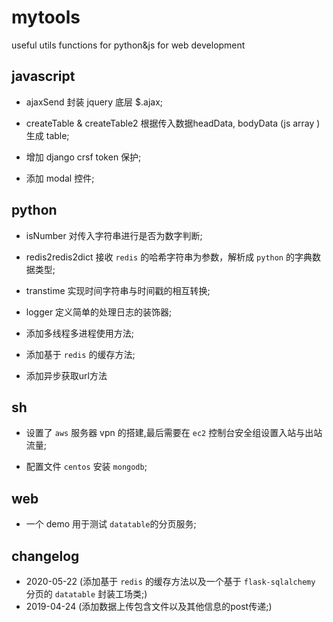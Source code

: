 # mytools
useful utils functions for python&amp;js for web development

## javascript

- ajaxSend 封装 jquery 底层 $.ajax;

- createTable & createTable2 根据传入数据headData, bodyData (js array ) 生成 table;

- 增加 django crsf token 保护;

- 添加 modal 控件;


## python

- isNumber 对传入字符串进行是否为数字判断;

- redis2redis2dict 接收 `redis` 的哈希字符串为参数，解析成 `python` 的字典数据类型;

- transtime 实现时间字符串与时间戳的相互转换;

- logger 定义简单的处理日志的装饰器;

- 添加多线程多进程使用方法;

- 添加基于 `redis` 的缓存方法;

- 添加异步获取url方法

## sh

- 设置了 `aws` 服务器 vpn 的搭建,最后需要在 `ec2` 控制台安全组设置入站与出站流量;

- 配置文件 `centos` 安装 `mongodb`;


## web

- 一个 demo 用于测试 `datatable`的分页服务;


## changelog

- 2020-05-22 (添加基于 `redis` 的缓存方法以及一个基于 `flask-sqlalchemy` 分页的 `datatable` 封装工场类;)
- 2019-04-24 (添加数据上传包含文件以及其他信息的post传递;)
